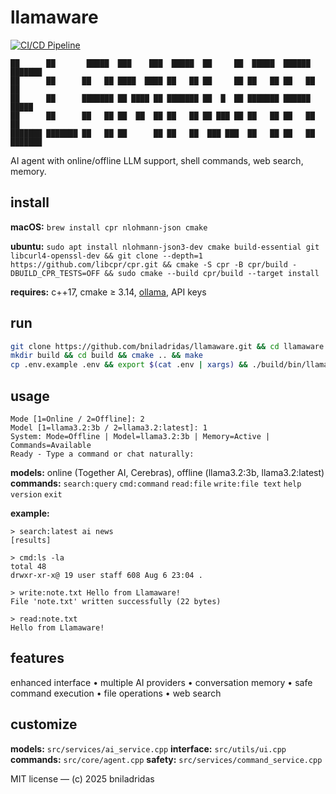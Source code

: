 
# llamaware

[![CI/CD Pipeline](https://github.com/bniladridas/Llamaware/actions/workflows/ci.yml/badge.svg)](https://github.com/bniladridas/Llamaware/actions/workflows/ci.yml)

```
██      ██       █████  ███    ███  █████  ██     ██  █████  ██████  ███████ 
██      ██      ██   ██ ████  ████ ██   ██ ██     ██ ██   ██ ██   ██ ██      
██      ██      ███████ ██ ████ ██ ███████ ██  █  ██ ███████ ██████  █████   
██      ██      ██   ██ ██  ██  ██ ██   ██ ██ ███ ██ ██   ██ ██   ██ ██      
███████ ███████ ██   ██ ██      ██ ██   ██  ███ ███  ██   ██ ██   ██ ███████ 
```

AI agent with online/offline LLM support, shell commands, web search, memory.

## install

**macOS:** `brew install cpr nlohmann-json cmake`

**ubuntu:** `sudo apt install nlohmann-json3-dev cmake build-essential git libcurl4-openssl-dev && git clone --depth=1 https://github.com/libcpr/cpr.git && cmake -S cpr -B cpr/build -DBUILD_CPR_TESTS=OFF && sudo cmake --build cpr/build --target install`

**requires:** c++17, cmake ≥ 3.14, [ollama](https://ollama.com/download), API keys

## run

```bash
git clone https://github.com/bniladridas/llamaware.git && cd llamaware
mkdir build && cd build && cmake .. && make
cp .env.example .env && export $(cat .env | xargs) && ./build/bin/llamaware-agent
```

## usage

```
Mode [1=Online / 2=Offline]: 2
Model [1=llama3.2:3b / 2=llama3.2:latest]: 1
System: Mode=Offline | Model=llama3.2:3b | Memory=Active | Commands=Available
Ready - Type a command or chat naturally:
```

**models:** online (Together AI, Cerebras), offline (llama3.2:3b, llama3.2:latest)
**commands:** `search:query` `cmd:command` `read:file` `write:file text` `help` `version` `exit`

**example:**
```
> search:latest ai news
[results]

> cmd:ls -la
total 48
drwxr-xr-x@ 19 user staff 608 Aug 6 23:04 .

> write:note.txt Hello from Llamaware!
File 'note.txt' written successfully (22 bytes)

> read:note.txt
Hello from Llamaware!
```

## features

enhanced interface • multiple AI providers • conversation memory • safe command execution • file operations • web search

## customize

**models:** `src/services/ai_service.cpp` **interface:** `src/utils/ui.cpp` **commands:** `src/core/agent.cpp` **safety:** `src/services/command_service.cpp`

MIT license — (c) 2025 bniladridas